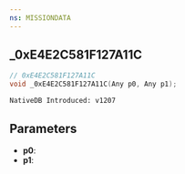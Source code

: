 ```yaml
---
ns: MISSIONDATA
---
```

## _0xE4E2C581F127A11C

```c
// 0xE4E2C581F127A11C
void _0xE4E2C581F127A11C(Any p0, Any p1);
```

```
NativeDB Introduced: v1207
```

## Parameters
* **p0**:
* **p1**:
